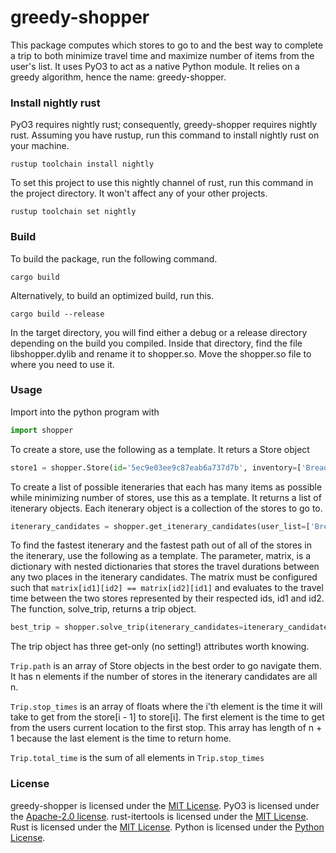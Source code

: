 # greedy-shopper

This package computes which stores to go to and the best way to complete a trip to both minimize travel time and maximize number of items from the user's list. It uses PyO3 to act as a native Python module. It relies on a greedy algorithm, hence the name: greedy-shopper.

### Install nightly rust

PyO3 requires nightly rust; consequently, greedy-shopper requires nightly rust. Assuming you have rustup, run this command to install nightly rust on your machine.

`rustup toolchain install nightly`

To set this project to use this nightly channel of rust, run this command in the project directory. It won't affect any of your other projects.

`rustup toolchain set nightly`

### Build

To build the package, run the following command.

`cargo build`

Alternatively, to build an optimized build, run this.

`cargo build --release`

In the target directory, you will find either a debug or a release directory depending on the build you compiled. Inside that directory, find the file libshopper.dylib and rename it to shopper.so. Move the shopper.so file to where you need to use it.

### Usage

Import into the python program with

```python
import shopper
```

To create a store, use the following as a template. It returs a Store object

```python
store1 = shopper.Store(id='5ec9e03ee9c87eab6a737d7b', inventory=['Bread', 'Toilet Paper'])
```

To create a list of possible iteneraries that each has many items as possible while minimizing number of stores, use this as a template. It returns a list of itenerary objects. Each itenerary object is a collection of the stores to go to.

```python
itenerary_candidates = shopper.get_itenerary_candidates(user_list=['Bread', 'Milk'], stores_py=[store1, store2])
```

To find the fastest itenerary and the fastest path out of all of the stores in the itenerary, use the following as a template. The parameter, matrix, is a dictionary with nested dictionaries that stores the travel durations between any two places in the itenerary candidates. The matrix must be configured such that `matrix[id1][id2] == matrix[id2][id1]` and evaluates to the travel time between the two stores represented by their respected ids, id1 and id2. The function, solve_trip, returns a trip object.

```python
best_trip = shopper.solve_trip(itenerary_candidates=itenerary_candidates, matrix=matrix)
```

The trip object has three get-only (no setting!) attributes worth knowing.

`Trip.path` is an array of Store objects in the best order to go navigate them. It has n elements if the number of stores in the itenerary candidates are all n.

`Trip.stop_times` is an array of floats where the i'th element is the time it will take to get from the store[i - 1] to store[i]. The first element is the time to get from the users current location to the first stop. This array has length of n + 1 because the last element is the time to return home.

`Trip.total_time` is the sum of all elements in `Trip.stop_times`

### License

greedy-shopper is licensed under the [MIT License](https://opensource.org/licenses/MIT). PyO3 is licensed under the [Apache-2.0 license](https://opensource.org/licenses/APACHE-2.0). rust-itertools is licensed under the [MIT License](https://opensource.org/licenses/MIT). Rust is licensed under the [MIT License](https://opensource.org/licenses/MIT). Python is licensed under the [Python License](https://docs.python.org/3.8/license.html).